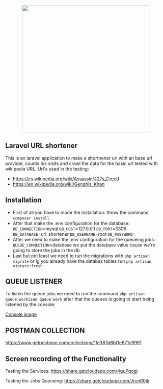 
<p  align="center"><a  href="https://laravel.com"  target="_blank"><img  src="https://raw.githubusercontent.com/laravel/art/master/logo-lockup/5%20SVG/2%20CMYK/1%20Full%20Color/laravel-logolockup-cmyk-red.svg"  width="400"></a></p>

  

## Laravel URL shortener

  

This is an laravel application to make a shortnener url with an base url provider, counts his visits and crawl the data for the basic url tested with wikipedia URL. Url's used in the testing:
- https://es.wikipedia.org/wiki/Assassin%27s_Creed
- https://en.wikipedia.org/wiki/Genghis_Khan

  

## Installation

- First of all you have to made the installation: throw the command `composer install`
- After that make the .env configuration for the database:
`DB_CONNECTION`=mysql 
`DB_HOST`=127.0.0.1
`DB_PORT`=3306
`DB_DATABASE`=url_shortener
`DB_USERNAME`=root
`DB_PASSWORD`=
- After we need to make the .env configuration for the queueing jobs:
`QUEUE_CONNECTION`=database
we put the database value cause we're going to store the jobs in the db
- Last but not least we need to run the migrations with `php artisan migrate` or ig you already have the databas tables run `php artisan migrate:fresh` 

## QUEUE LISTENER
To listen the queue jobs we need to run the command `php artisan queue:workisan queue:work` after that the queues is going to start being listened by the console:

[Console image](https://share.getcloudapp.com/E0uKpkpd)

## POSTMAN COLLECTION
 https://www.getpostman.com/collections/1fe387d8bf1e871c9991

## Screen recording of the Functionality

Testing the Services: https://share.getcloudapp.com/4guPqogj

Testing the Jobs Queueing: https://share.getcloudapp.com/JrunR0jk

  
